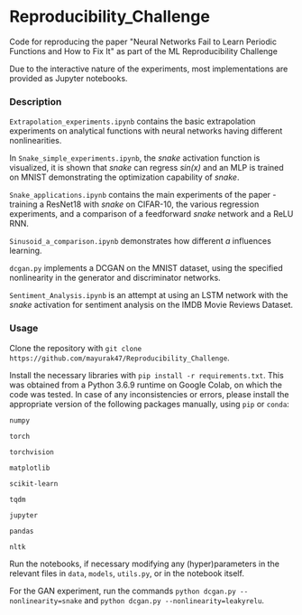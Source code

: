 # Reproducibility_Challenge
Code for reproducing the paper "Neural Networks Fail to Learn Periodic Functions and How to Fix It" as part of the ML Reproducibility Challenge

Due to the interactive nature of the experiments, most implementations are provided as Jupyter notebooks.

<h3> Description </h3>

```Extrapolation_experiments.ipynb``` contains the basic extrapolation experiments on analytical functions with neural networks having different nonlinearities.

In ```Snake_simple_experiments.ipynb```, the *snake* activation function is visualized, it is shown that *snake* can regress *sin(x)* and an MLP is trained on MNIST demonstrating the optimization capability of *snake*.

```Snake_applications.ipynb``` contains the main experiments of the paper - training a ResNet18 with *snake* on CIFAR-10, the various regression experiments, and a comparison of a feedforward *snake* network and a ReLU RNN.

```Sinusoid_a_comparison.ipynb``` demonstrates how different *a* influences learning.

```dcgan.py``` implements a DCGAN on the MNIST dataset, using the specified nonlinearity in the generator and discriminator networks.

```Sentiment_Analysis.ipynb``` is an attempt at using an LSTM network with the *snake* activation for sentiment analysis on the IMDB Movie Reviews Dataset.


<h3> Usage </h3>

Clone the repository with ```git clone https://github.com/mayurak47/Reproducibility_Challenge```.

Install the necessary libraries with ```pip install -r requirements.txt```. This was obtained from a Python 3.6.9 runtime on Google Colab, on which the code was tested. In case of any inconsistencies or errors, please install the appropriate version of the following packages manually, using ```pip``` or ```conda```:

```numpy```

```torch```

```torchvision```

```matplotlib```

```scikit-learn```

```tqdm```

```jupyter```

```pandas```

```nltk```


Run the notebooks, if necessary modifying any (hyper)parameters in the relevant files in ```data```, ```models```, ```utils.py```, or in the notebook itself.

For the GAN experiment, run the commands ```python dcgan.py --nonlinearity=snake``` and ```python dcgan.py --nonlinearity=leakyrelu```.
